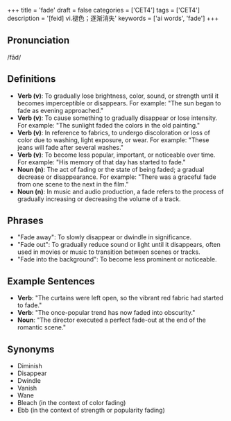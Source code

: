 +++
title = 'fade'
draft = false
categories = ['CET4']
tags = ['CET4']
description = '[feid] vi.褪色；逐渐消失'
keywords = ['ai words', 'fade']
+++

## Pronunciation
/fād/

## Definitions
- **Verb (v)**: To gradually lose brightness, color, sound, or strength until it becomes imperceptible or disappears. For example: "The sun began to fade as evening approached."
- **Verb (v)**: To cause something to gradually disappear or lose intensity. For example: "The sunlight faded the colors in the old painting."
- **Verb (v)**: In reference to fabrics, to undergo discoloration or loss of color due to washing, light exposure, or wear. For example: "These jeans will fade after several washes."
- **Verb (v)**: To become less popular, important, or noticeable over time. For example: "His memory of that day has started to fade."
- **Noun (n)**: The act of fading or the state of being faded; a gradual decrease or disappearance. For example: "There was a graceful fade from one scene to the next in the film."
- **Noun (n)**: In music and audio production, a fade refers to the process of gradually increasing or decreasing the volume of a track.

## Phrases
- "Fade away": To slowly disappear or dwindle in significance.
- "Fade out": To gradually reduce sound or light until it disappears, often used in movies or music to transition between scenes or tracks.
- "Fade into the background": To become less prominent or noticeable.

## Example Sentences
- **Verb**: "The curtains were left open, so the vibrant red fabric had started to fade."
- **Verb**: "The once-popular trend has now faded into obscurity."
- **Noun**: "The director executed a perfect fade-out at the end of the romantic scene."

## Synonyms
- Diminish
- Disappear
- Dwindle
- Vanish
- Wane
- Bleach (in the context of color fading)
- Ebb (in the context of strength or popularity fading)
